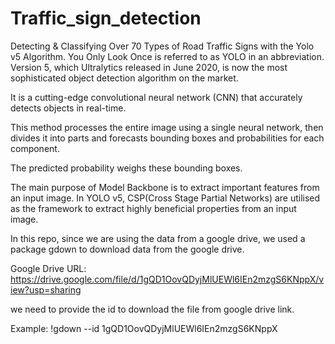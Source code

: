 # Traffic_sign_detection

Detecting & Classifying Over 70 Types of Road Traffic Signs with the Yolo v5 Algorithm. You Only Look Once is referred to as YOLO in an abbreviation. Version 5, which Ultralytics released in June 2020, is now the most sophisticated object detection algorithm on the market. 

It is a cutting-edge convolutional neural network (CNN) that accurately detects objects in real-time. 

This method processes the entire image using a single neural network, then divides it into parts and forecasts bounding boxes and probabilities for each component. 

The predicted probability weighs these bounding boxes.

The main purpose of Model Backbone is to extract important features from an input image. In YOLO v5, CSP(Cross Stage Partial Networks) are utilised as the framework to extract highly beneficial properties from an input image.

In this repo, since we are using the data from a google drive, we used a package gdown to download data from the google drive.

Google Drive URL: https://drive.google.com/file/d/1gQD1OovQDyjMlUEWl6IEn2mzgS6KNppX/view?usp=sharing

we need to provide the id to download the file from google drive link.

Example: !gdown --id 1gQD1OovQDyjMlUEWl6IEn2mzgS6KNppX

